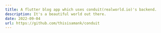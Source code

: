 ```yaml
---
title: A flutter blog app which uses conduit(realworld.io)'s backend.
description: It's a beautiful world out there.
date: 2022-09-04
url: https://github.com/thisisamank/conduit
---
```

